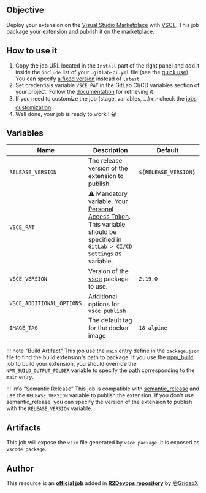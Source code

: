 ## Objective

Deploy your extension on the [Visual Studio Marketplace](https://marketplace.visualstudio.com/) with [VSCE](https://www.npmjs.com/package/@vscode/vsce). This job package your extension and publish it on the marketplace.

## How to use it

1. Copy the job URL located in the `Install` part of the right panel and add it inside the `include` list of your `.gitlab-ci.yml` file (see the [quick use](https://docs.r2devops.io/get-started/use-templates/#use-a-template)). You can specify [a fixed version](https://docs.r2devops.io/get-started/use-templates/#versioning) instead of `latest`.
2. Set credentials variable `VSCE_PAT`  in
   the GitLab CI/CD variables section of your project. Follow the [documentation](https://learn.microsoft.com/en-us/azure/devops/organizations/accounts/use-personal-access-tokens-to-authenticate?view=azure-devops&tabs=Windows) for retrieving it.
3. If you need to customize the job (stage, variables, ...) 👉 check the [jobs
   customization](https://docs.r2devops.io/get-started/use-templates/#job-templates-customization)
4. Well done, your job is ready to work ! 😀


## Variables

| Name | Description | Default |
| ---- | ----------- | ------- |
| `RELEASE_VERSION` <img width=100/> | The release version of the extension to publish. <img width=175/>| `${RELEASE_VERSION}` <img width=100/>|
| `VSCE_PAT`| ⚠️ Mandatory variable. Your [Personal Access Token](https://code.visualstudio.com/api/working-with-extensions/continuous-integration#automated-publishing). This variable should be specified in `GitLab > CI/CD Settings` as variable. | ` ` |
| `VSCE_VERSION` | Version of the [vsce](https://www.npmjs.com/package/@vscode/vsce) package to use. | `2.19.0` |
| `VSCE_ADDITIONAL_OPTIONS` | Additional options for `vsce publish` | ` ` |
| `IMAGE_TAG` | The default tag for the docker image | `18-alpine`  |

!!! note "Build Artifact"
   This job use the `main` entry define in the `package.json` file to find the build extension's path to package. If you use the [npm_build](https://r2devops.io/marketplace/gitlab/r2devops/hub/npm_build) job to build your extension, you should override the `NPM_BUILD_OUTPUT_FOLDER` variable to specify the path corresponding to the `main` entry.

!!! info "Semantic Release"
    This job is compatible with [semantic_release](https://r2devops.io/marketplace/gitlab/r2devops/hub/semantic_release) and use the `RELEASE_VERSION` variable to publish the extension. If you don't use semantic_release, you can specify the version of the extension to publish with the `RELEASE_VERSION` variable.

## Artifacts

This job will expose the `vsix` file generated by `vsce package`. It is exposed as `vscode package`.

## Author

This resource is an **[official job](https://docs.r2devops.io/get-started/faq/#use-a-template)** added in [**R2Devops repository**](https://gitlab.com/r2devops/hub) by [@GridexX](https://gitlab.com/GridexX)
